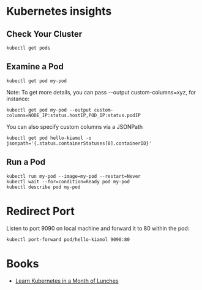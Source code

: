 Kubernetes insights
===================

Check Your Cluster
-----------------

```kubectl get pods```

Examine a Pod
-------------

```kubectl get pod my-pod```

Note: To get more details, you can pass --output custom-columns=xyz, for instance:

```
kubectl get pod my-pod --output custom-columns=NODE_IP:status.hostIP,POD_IP:status.podIP
```

You can also specify custom columns via a JSONPath

```
kubectl get pod hello-kiamol -o jsonpath='{.status.containerStatuses[0].containerID}'
```

Run a Pod
---------

```
kubectl run my-pod --image=my-pod --restart=Never
kubectl wait --for=condition=Ready pod my-pod
kubectl describe pod my-pod

```

Redirect Port
=============

Listen to port 9090 on local machine and forward it to 80 within the pod:

```
kubectl port-forward pod/hello-kiamol 9090:80
```

Books
=====

* [Learn Kubernetes in a Month of Lunches](https://www.manning.com/books/learn-kubernetes-in-a-month-of-lunches)
